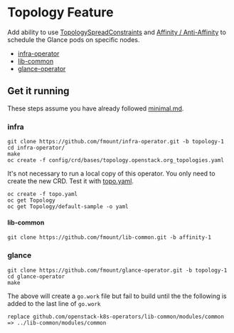 # Topology Feature

Add ability to use
[TopologySpreadConstraints](https://kubernetes.io/docs/concepts/scheduling-eviction/assign-pod-node/#pod-topology-spread-constraints)
and
[Affinity / Anti-Affinity](https://kubernetes.io/docs/concepts/scheduling-eviction/assign-pod-node/#affinity-and-anti-affinity)
to schedule the Glance pods on specific nodes.

-  [infra-operator](https://github.com/openstack-k8s-operators/infra-operator/pull/325)
-  [lib-common](https://github.com/openstack-k8s-operators/lib-common/pull/582)
-  [glance-operator](https://github.com/fmount/glance-operator/tree/topology-1)

## Get it running

These steps assume you have already followed [minimal.md](minimal.md).

### infra

```
git clone https://github.com/fmount/infra-operator.git -b topology-1
cd infra-operator/
make
oc create -f config/crd/bases/topology.openstack.org_topologies.yaml
```
It's not necessary to run a local copy of this operator. You only need
to create the new CRD. Test it with [topo.yaml](topo.yaml).

```
oc create -f topo.yaml
oc get Topology
oc get Topology/default-sample -o yaml
```

#### lib-common

```
git clone https://github.com/fmount/lib-common.git -b affinity-1
```

### glance

```
git clone https://github.com/fmount/glance-operator.git -b topology-1
cd glance-operator
make
```
The above will create a `go.work` file but fail to build until the
the following is added to the last line of `go.work`

```
replace github.com/openstack-k8s-operators/lib-common/modules/common => ../lib-common/modules/common
```
